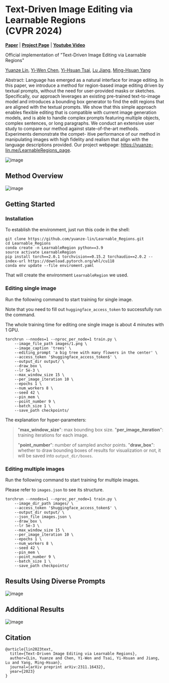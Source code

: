 # Text-Driven Image Editing via Learnable Regions <br /> (CVPR 2024)

**[Paper](https://arxiv.org/abs/2311.16432)** | **[Project Page](https://yuanze-lin.me/LearnableRegions_page/)** | **[Youtube Video](https://www.youtube.com/watch?v=FpMWRXFraK8&feature=youtu.be)**

Official implementation of "Text-Driven Image Editing via Learnable Regions" 

[Yuanze Lin](https://yuanze-lin.me/), [Yi-Wen Chen](https://wenz116.github.io/), [Yi-Hsuan Tsai](https://sites.google.com/site/yihsuantsai/), [Lu Jiang](http://www.lujiang.info/), [Ming-Hsuan Yang](https://faculty.ucmerced.edu/mhyang/)


Abstract: Language has emerged as a natural interface for image editing. In this paper, we introduce a method for region-based image editing driven by textual prompts, without the need for user-provided masks or sketches. Specifically, our approach leverages an existing pre-trained text-to-image model and introduces a bounding box generator to find the edit regions that are aligned with the textual prompts. We show that this simple approach enables flexible editing that is compatible with current image generation models, and is able to handle complex prompts featuring multiple objects, complex sentences, or long paragraphs. We conduct an extensive user study to compare our method against state-of-the-art methods. Experiments demonstrate the compet- itive performance of our method in manipulating images with high fidelity and realism that align with the language descriptions provided. Our project webpage: https://yuanze-lin.me/LearnableRegions_page.

![image](https://github.com/yuanze-lin/LearnableRegions/blob/main/assets/overview.png)


## Method Overview

![image](https://github.com/yuanze-lin/LearnableRegions/blob/main/assets/framework.png)

## Getting Started

### Installation
To establish the environment, just run this code in the shell:
```
git clone https://github.com/yuanze-lin/Learnable_Regions.git
cd Learnable_Regions
conda create -n LearnableRegion python==3.9
source activate LearnableRegion
pip install torch==2.0.1 torchvision==0.15.2 torchaudio==2.0.2 --index-url https://download.pytorch.org/whl/cu118
conda env update --file enviroment.yaml
```
That will create the environment ```LearnableRegion``` we used.

### Editing single image
Run the following command to start training for single image.

Note that you need to fill out ```huggingface_access_token``` to successfully run the command.

The whole training time for editing one single image is about 4 minutes with 1 GPU.
```
torchrun --nnodes=1 --nproc_per_node=1 train.py \
	--image_file_path images/1.png \
	--image_caption 'trees' \
	--editing_prompt 'a big tree with many flowers in the center' \
	--access_token '$huggingface_access_token$' \
	--output_dir output/ \
	--draw_box \
	--lr 5e-3 \
	--max_window_size 15 \
	--per_image_iteration 10 \
	--epochs 1 \
	--num_workers 8 \
	--seed 42 \
	--pin_mem \
	--point_number 9 \
	--batch_size 1 \
	--save_path checkpoints/ 
```

The explanation for hyper-parameters:

> "**max_window_size**": max bounding box size. 
> "**per_image_iteration**": training iterations for each image.
> 
> "**point_number**": number of sampled anchor points.
> "**draw_box**": whether to draw bounding boxes of results for visualization or not, it will be saved into ```output_dir/boxes```.

### Editing multiple images 
Run the following command to start training for multiple images.

Please refer to ```images.json``` to see its structure.
```
torchrun --nnodes=1 --nproc_per_node=1 train.py \
	--image_dir_path images/ \
	--access_token '$huggingface_access_token$' \
	--output_dir output/ \
	--json_file images.json \
	--draw_box \
	--lr 5e-3 \
	--max_window_size 15 \
	--per_image_iteration 10 \
	--epochs 1 \
	--num_workers 8 \
	--seed 42 \
	--pin_mem \
	--point_number 9 \
	--batch_size 1 \
	--save_path checkpoints/ 
```
 
## Results Using Diverse Prompts 

![image](https://github.com/yuanze-lin/LearnableRegions/blob/main/assets/results.png)

## Additional Results

![image](https://github.com/yuanze-lin/LearnableRegions/blob/main/assets/results2.png)



## Citation

```
@article{lin2023text,
  title={Text-Driven Image Editing via Learnable Regions},
  author={Lin, Yuanze and Chen, Yi-Wen and Tsai, Yi-Hsuan and Jiang, Lu and Yang, Ming-Hsuan},
  journal={arXiv preprint arXiv:2311.16432},
  year={2023}
}
```
